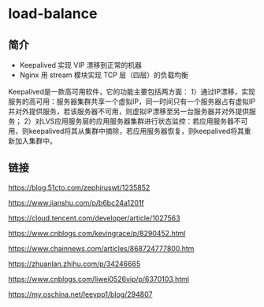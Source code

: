 # load-balance


## 简介

- Keepalived 实现 VIP 漂移到正常的机器
- Nginx 用 stream 模块实现 TCP 层（四层）的负载均衡

Keepalived是一款高可用软件，它的功能主要包括两方面：
1）通过IP漂移，实现服务的高可用：服务器集群共享一个虚拟IP，同一时间只有一个服务器占有虚拟IP并对外提供服务，若该服务器不可用，则虚拟IP漂移至另一台服务器并对外提供服务；
2）对LVS应用服务层的应用服务器集群进行状态监控：若应用服务器不可用，则keepalived将其从集群中摘除，若应用服务器恢复，则keepalived将其重新加入集群中。

## 链接

https://blog.51cto.com/zephiruswt/1235852

https://www.jianshu.com/p/b6bc24a1201f

https://cloud.tencent.com/developer/article/1027563

https://www.cnblogs.com/kevingrace/p/8290452.html

https://www.chainnews.com/articles/868724777800.htm

https://zhuanlan.zhihu.com/p/34246665

https://www.cnblogs.com/liwei0526vip/p/6370103.html

https://my.oschina.net/leeypp1/blog/294807

